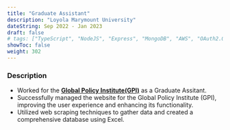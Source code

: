 ```yaml
---
title: "Graduate Assistant"
description: "Loyola Marymount University"
dateString: Sep 2022 - Jan 2023
draft: false
# tags: ["TypeScript", "NodeJS", "Express", "MongoDB", "AWS", "OAuth2.0"]
showToc: false
weight: 302
---
```


### Description

- Worked for the **[Global Policy Institute(GPI)](https://bellarmine.lmu.edu/gpi/)** as a Graduate Assitant.
- Successfully managed the website for the Global Policy Institute (GPI), improving the user experience and enhancing its functionality. 
- Utilized web scraping techniques to gather data and created a comprehensive database using Excel.
